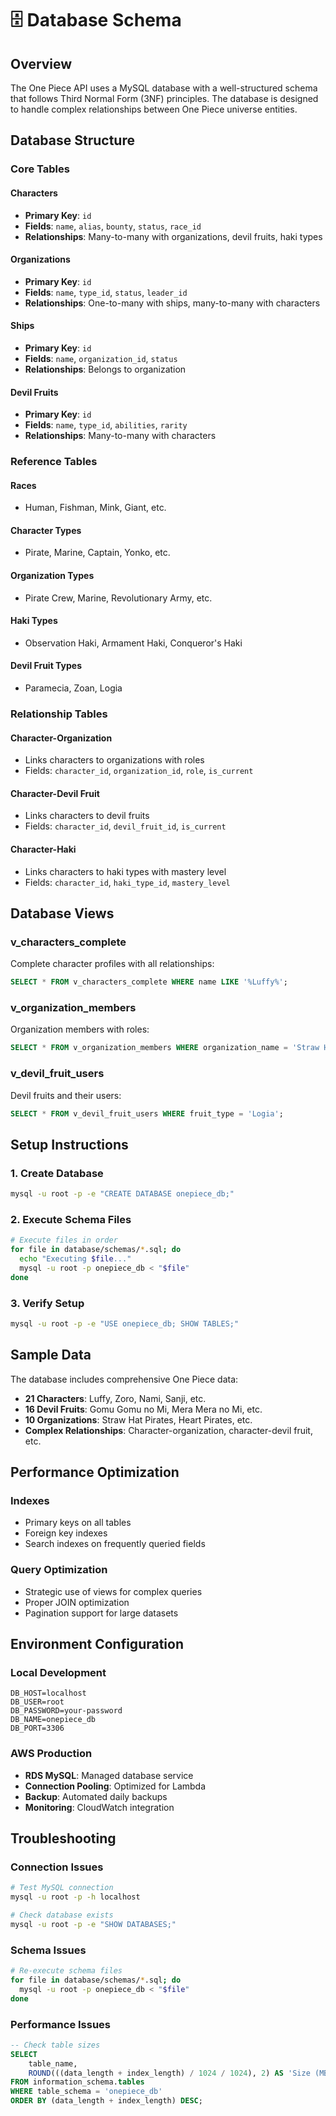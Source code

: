# 🗄️ Database Schema

## Overview

The One Piece API uses a MySQL database with a well-structured schema that follows Third Normal Form (3NF) principles. The database is designed to handle complex relationships between One Piece universe entities.

## Database Structure

### Core Tables

#### Characters
- **Primary Key**: `id`
- **Fields**: `name`, `alias`, `bounty`, `status`, `race_id`
- **Relationships**: Many-to-many with organizations, devil fruits, haki types

#### Organizations
- **Primary Key**: `id`
- **Fields**: `name`, `type_id`, `status`, `leader_id`
- **Relationships**: One-to-many with ships, many-to-many with characters

#### Ships
- **Primary Key**: `id`
- **Fields**: `name`, `organization_id`, `status`
- **Relationships**: Belongs to organization

#### Devil Fruits
- **Primary Key**: `id`
- **Fields**: `name`, `type_id`, `abilities`, `rarity`
- **Relationships**: Many-to-many with characters

### Reference Tables

#### Races
- Human, Fishman, Mink, Giant, etc.

#### Character Types
- Pirate, Marine, Captain, Yonko, etc.

#### Organization Types
- Pirate Crew, Marine, Revolutionary Army, etc.

#### Haki Types
- Observation Haki, Armament Haki, Conqueror's Haki

#### Devil Fruit Types
- Paramecia, Zoan, Logia

### Relationship Tables

#### Character-Organization
- Links characters to organizations with roles
- Fields: `character_id`, `organization_id`, `role`, `is_current`

#### Character-Devil Fruit
- Links characters to devil fruits
- Fields: `character_id`, `devil_fruit_id`, `is_current`

#### Character-Haki
- Links characters to haki types with mastery level
- Fields: `character_id`, `haki_type_id`, `mastery_level`

## Database Views

### v_characters_complete
Complete character profiles with all relationships:
```sql
SELECT * FROM v_characters_complete WHERE name LIKE '%Luffy%';
```

### v_organization_members
Organization members with roles:
```sql
SELECT * FROM v_organization_members WHERE organization_name = 'Straw Hat Pirates';
```

### v_devil_fruit_users
Devil fruits and their users:
```sql
SELECT * FROM v_devil_fruit_users WHERE fruit_type = 'Logia';
```

## Setup Instructions

### 1. Create Database
```bash
mysql -u root -p -e "CREATE DATABASE onepiece_db;"
```

### 2. Execute Schema Files
```bash
# Execute files in order
for file in database/schemas/*.sql; do
  echo "Executing $file..."
  mysql -u root -p onepiece_db < "$file"
done
```

### 3. Verify Setup
```bash
mysql -u root -p -e "USE onepiece_db; SHOW TABLES;"
```

## Sample Data

The database includes comprehensive One Piece data:

- **21 Characters**: Luffy, Zoro, Nami, Sanji, etc.
- **16 Devil Fruits**: Gomu Gomu no Mi, Mera Mera no Mi, etc.
- **10 Organizations**: Straw Hat Pirates, Heart Pirates, etc.
- **Complex Relationships**: Character-organization, character-devil fruit, etc.

## Performance Optimization

### Indexes
- Primary keys on all tables
- Foreign key indexes
- Search indexes on frequently queried fields

### Query Optimization
- Strategic use of views for complex queries
- Proper JOIN optimization
- Pagination support for large datasets

## Environment Configuration

### Local Development
```env
DB_HOST=localhost
DB_USER=root
DB_PASSWORD=your-password
DB_NAME=onepiece_db
DB_PORT=3306
```

### AWS Production
- **RDS MySQL**: Managed database service
- **Connection Pooling**: Optimized for Lambda
- **Backup**: Automated daily backups
- **Monitoring**: CloudWatch integration

## Troubleshooting

### Connection Issues
```bash
# Test MySQL connection
mysql -u root -p -h localhost

# Check database exists
mysql -u root -p -e "SHOW DATABASES;"
```

### Schema Issues
```bash
# Re-execute schema files
for file in database/schemas/*.sql; do
  mysql -u root -p onepiece_db < "$file"
done
```

### Performance Issues
```sql
-- Check table sizes
SELECT 
    table_name,
    ROUND(((data_length + index_length) / 1024 / 1024), 2) AS 'Size (MB)'
FROM information_schema.tables
WHERE table_schema = 'onepiece_db'
ORDER BY (data_length + index_length) DESC;
```
